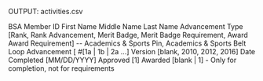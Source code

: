 


OUTPUT: activities.csv

BSA Member ID
First Name
Middle Name
Last Name
Advancement Type [Rank, Rank Advancement, Merit Badge, Merit Badge Requirement, Award Award Requirement]
-- Academics & Sports Pin, Academics & Sports Belt Loop
Advancement [<name> #[1a | 1b | 2a ...]
Version [blank, 2010, 2012, 2016]
Date Completed [MM/DD/YYYY]
Approved [1]
Awarded [blank | 1] - Only for completion, not for requirements


